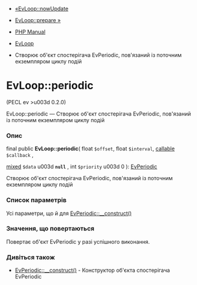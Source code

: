 - [«EvLoop::nowUpdate](evloop.nowupdate.md)
- [EvLoop::prepare »](evloop.prepare.md)

- [PHP Manual](index.md)
- [EvLoop](class.evloop.md)
- Створює об'єкт спостерігача EvPeriodic, пов'язаний із поточним
екземпляром циклу подій

# EvLoop::periodic

(PECL ev \>u003d 0.2.0)

EvLoop::periodic — Створює об'єкт спостерігача EvPeriodic, пов'язаний із
поточним екземпляром циклу подій

### Опис

final public **EvLoop::periodic**(
float `$offset`,
float `$interval`,
[callable](language.types.callable.md) `$callback` ,

[mixed](language.types.declarations.md#language.types.declarations.mixed)
`$data` u003d **`null`** ,
int `$priority` u003d 0
): [EvPeriodic](class.evperiodic.md)

Створює об'єкт спостерігача EvPeriodic, пов'язаний із поточним екземпляром
циклу подій

### Список параметрів

Усі параметри, що й для
[EvPeriodic::\_\_construct()](evperiodic.construct.md)

### Значення, що повертаються

Повертає об'єкт EvPeriodic у разі успішного виконання.

### Дивіться також

- [EvPeriodic::\_\_construct()](evperiodic.construct.md) -
Конструктор об'єкта спостерігача EvPeriodic
